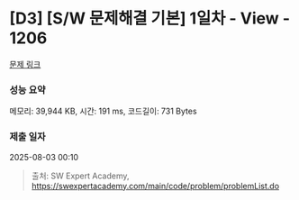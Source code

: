 # [D3] [S/W 문제해결 기본] 1일차 - View - 1206 

[문제 링크](https://swexpertacademy.com/main/code/problem/problemDetail.do?contestProbId=AV134DPqAA8CFAYh) 

### 성능 요약

메모리: 39,944 KB, 시간: 191 ms, 코드길이: 731 Bytes

### 제출 일자

2025-08-03 00:10



> 출처: SW Expert Academy, https://swexpertacademy.com/main/code/problem/problemList.do